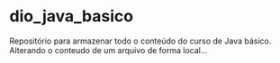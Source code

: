 # dio_java_basico
Repositório para armazenar todo o conteúdo do curso de Java básico.
Alterando o conteudo de um arquivo de forma local...
